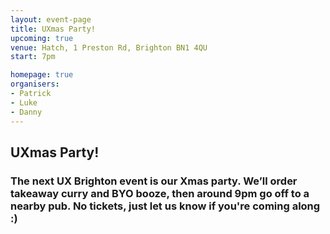 ```yaml
---
layout: event-page  
title: UXmas Party!
upcoming: true
venue: Hatch, 1 Preston Rd, Brighton BN1 4QU
start: 7pm

homepage: true
organisers:
- Patrick
- Luke
- Danny
---
```


## UXmas Party!

### The next UX Brighton event is our Xmas party. We’ll order takeaway curry and BYO booze, then around 9pm go off to a nearby pub. No tickets, just let us know if you're coming along :)
